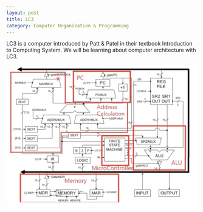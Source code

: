 ```yaml
---
layout: post
title: LC3
category: Computer Organization & Programming
---
```


LC3 is a computer introduced by Patt & Patel in their textbook Introduction to Computing System. We will be learning about computer architecture with LC3.

![LC3](/assets/lc3.jpg)
